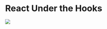 # React Under the Hooks

![](https://media2.giphy.com/media/xUA7b8cbwDc6UXBC1y/giphy.gif?cid=790b7611e2c49c4c7c6b305bf804e862b59443fed77a1a91&rid=giphy.gif)

